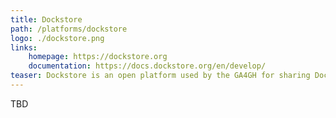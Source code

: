 ```yaml
---
title: Dockstore
path: /platforms/dockstore
logo: ./dockstore.png
links: 
    homepage: https://dockstore.org
    documentation: https://docs.dockstore.org/en/develop/
teaser: Dockstore is an open platform used by the GA4GH for sharing Docker-based tools described with either the Common Workflow Language (CWL), the Workflow Description Language (WDL), or Nextflow (NFL).
---
```


TBD
